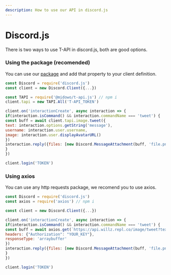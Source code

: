 ```yaml
---
description: How to use our API in discord.js
---
```


# Discord.js

There is two ways to use T-API in discord.js, both are good options.

### Using the package (recomended)

You can use our [package](https://npmjs.com/@midowo/t-api.js) and add that property to your client definition.

```javascript
const Discord = require('discord.js')
const client = new Discord.Client({...})

const TAPI = require('@midowo/t-api.js') // npm i
client.tapi = new TAPI.All('T-API_TOKEN')

client.on('interactionCreate', async interaction => {
if(interaction.isCommand() && interaction.commandName === 'tweet') {
const buff = await client.tapi.image.tweet({
text: interaction.options.getString('message'),
username: interaction.user.username,
image: interaction.user.displayAvatarURL()
})
interaction.reply({files: [new Discord.MessageAttachment(buff, 'file.png')]})
}
})

client.login('TOKEN')
```

### Using axios

You can use any http requests package, we recomend you to use axios.

```javascript
const Discord = require('discord.js')
const axios = require('axios') // npm i

const client = new Discord.Client({...})

client.on('interactionCreate', async interaction => {
if(interaction.isCommand() && interaction.commandName === 'tweet') {
const buff = await axios.get(`https://api.willz.repl.co/image/tweet?text=${interaction.options.getString('message')}&username=${interaction.user.username}&image=${interaction.user.displayAvatarURL()}`, {
headers: {"Authorization": "YOUR_KEY"},
responseType: 'arraybuffer'
})
interaction.reply({files: [new Discord.MessageAttachment(buff, 'file.png')]})
}
})

client.login('TOKEN')
```
